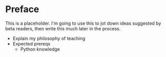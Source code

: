 # Preface

This is a placeholder.
I'm going to use this to jot down ideas suggested
by beta readers,
then write this much later in the process.

* Explain my philosophy of teaching
* Expected prereqs
  * Python knowledge
